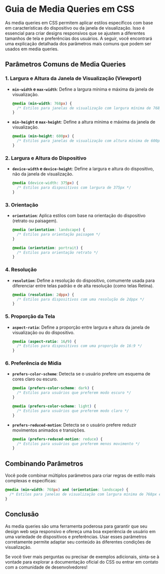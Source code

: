 # Guia de Media Queries em CSS

As media queries em CSS permitem aplicar estilos específicos com base em características do dispositivo ou da janela de visualização. Isso é essencial para criar designs responsivos que se ajustem a diferentes tamanhos de tela e preferências dos usuários. A seguir, você encontrará uma explicação detalhada dos parâmetros mais comuns que podem ser usados em media queries.

## Parâmetros Comuns de Media Queries

### 1. Largura e Altura da Janela de Visualização (Viewport)

- **`min-width` e `max-width`**: Define a largura mínima e máxima da janela de visualização.
  
  ```css
  @media (min-width: 768px) {
    /* Estilos para janelas de visualização com largura mínima de 768px */
  }
  ```

- **`min-height` e `max-height`**: Define a altura mínima e máxima da janela de visualização.
  
  ```css
  @media (min-height: 600px) {
    /* Estilos para janelas de visualização com altura mínima de 600px */
  }
  ```

### 2. Largura e Altura do Dispositivo

- **`device-width` e `device-height`**: Define a largura e altura do dispositivo, não da janela de visualização.

  ```css
  @media (device-width: 375px) {
    /* Estilos para dispositivos com largura de 375px */
  }
  ```

### 3. Orientação

- **`orientation`**: Aplica estilos com base na orientação do dispositivo (retrato ou paisagem).

  ```css
  @media (orientation: landscape) {
    /* Estilos para orientação paisagem */
  }

  @media (orientation: portrait) {
    /* Estilos para orientação retrato */
  }
  ```

### 4. Resolução

- **`resolution`**: Define a resolução do dispositivo, comumente usada para diferenciar entre telas padrão e de alta resolução (como telas Retina).

  ```css
  @media (resolution: 2dppx) {
    /* Estilos para dispositivos com uma resolução de 2dppx */
  }
  ```

### 5. Proporção da Tela

- **`aspect-ratio`**: Define a proporção entre largura e altura da janela de visualização ou do dispositivo.

  ```css
  @media (aspect-ratio: 16/9) {
    /* Estilos para dispositivos com uma proporção de 16:9 */
  }
  ```

### 6. Preferência de Mídia

- **`prefers-color-scheme`**: Detecta se o usuário prefere um esquema de cores claro ou escuro.

  ```css
  @media (prefers-color-scheme: dark) {
    /* Estilos para usuários que preferem modo escuro */
  }

  @media (prefers-color-scheme: light) {
    /* Estilos para usuários que preferem modo claro */
  }
  ```

- **`prefers-reduced-motion`**: Detecta se o usuário prefere reduzir movimentos animados e transições.

  ```css
  @media (prefers-reduced-motion: reduce) {
    /* Estilos para usuários que preferem menos movimento */
  }
  ```

## Combinando Parâmetros

Você pode combinar múltiplos parâmetros para criar regras de estilo mais complexas e específicas:

```css
@media (min-width: 768px) and (orientation: landscape) {
  /* Estilos para janelas de visualização com largura mínima de 768px e orientação paisagem */
}
```

## Conclusão

As media queries são uma ferramenta poderosa para garantir que seu design web seja responsivo e ofereça uma boa experiência de usuário em uma variedade de dispositivos e preferências. Usar esses parâmetros corretamente permite adaptar seu conteúdo às diferentes condições de visualização.

Se você tiver mais perguntas ou precisar de exemplos adicionais, sinta-se à vontade para explorar a documentação oficial do CSS ou entrar em contato com a comunidade de desenvolvedores!

